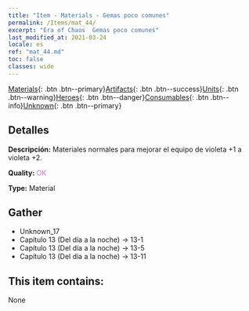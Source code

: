 ```yaml
---
title: "Item - Materials - Gemas poco comunes"
permalink: /Items/mat_44/
excerpt: "Era of Chaos  Gemas poco comunes"
last_modified_at: 2021-03-24
locale: es
ref: "mat_44.md"
toc: false
classes: wide
---
```

 [Materials](/es/Items/){: .btn .btn--primary}[Artifacts](/es/Items/Artifacts/){: .btn .btn--success}[Units](/es/Items/Units/){: .btn .btn--warning}[Heroes](/es/Items/Heroes/){: .btn .btn--danger}[Consumables](/es/Items/Consumables/){: .btn .btn--info}[Unknown](/es/Items/Unknown/){: .btn .btn--primary}

## Detalles
 **Descripción:** Materiales normales para mejorar el equipo de violeta +1 a violeta +2.

 **Quality:** <span style="color: #DA70D6">OK</span>

 **Type:** Material

## Gather

*    Unknown_17 
*    Capítulo 13 (Del día a la noche) -> 13-1 
*    Capítulo 13 (Del día a la noche) -> 13-5 
*    Capítulo 13 (Del día a la noche) -> 13-11 

## This item contains:

  None

